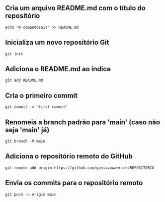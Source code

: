 ## Cria um arquivo README.md com o título do repositório
```
echo "# comandosGIT" >> README.md
```

## Inicializa um novo repositório Git
```
git init
```

## Adiciona o README.md ao índice
```
git add README.md
```

## Cria o primeiro commit
```
git commit -m "first commit"
```

## Renomeia a branch padrão para 'main' (caso não seja 'main' já)
```
git branch -M main
```

## Adiciona o repositório remoto do GitHub
```
git remote add origin https://github.com/gustavowawrick/REPOSITORIO
```

## Envia os commits para o repositório remoto
```
git push -u origin main
```